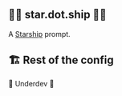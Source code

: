 ## 🚀🌟 star.dot.ship 🌠🌌

A [Starship](https://starship.rs) prompt.

## 🏗️ Rest of the config
🚧 Underdev 🚧
